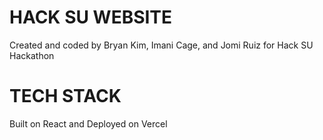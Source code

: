 # HACK SU WEBSITE
Created and coded by Bryan Kim, Imani Cage, and Jomi Ruiz for Hack SU Hackathon

# TECH STACK
Built on React and Deployed on Vercel